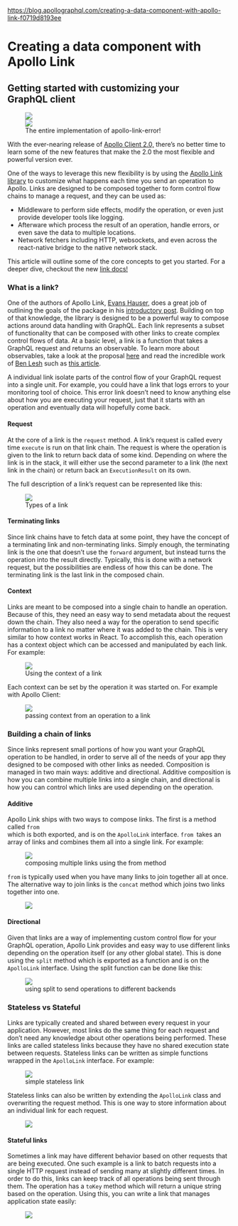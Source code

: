 <a href="https://blog.apollographql.com/creating-a-data-component-with-apollo-link-f0719d8193ee">https://blog.apollographql.com/creating-a-data-component-with-apollo-link-f0719d8193ee</a><div id="articleHeader"><h1>Creating a data component with Apollo Link</h1></div><h2 id="70ec">Getting started with customizing your GraphQL client</h2><figure id="4c1b"><div><div><img src="https://cdn-images-1.medium.com/freeze/max/75/1*WzOGBXsyu_Vb-Ho1gNIGzw.png?q=20" /><div class="readableLargeImageContainer"><img src="https://cdn-images-1.medium.com/max/2000/1*WzOGBXsyu_Vb-Ho1gNIGzw.png" /></div><figcaption>The entire implementation of apollo-link-error!</figcaption></figure><p id="7978">With the ever-nearing release of <a href="https://dev-blog.apollodata.com/whats-coming-in-apollo-client-2-0-bcd8ea64acbd" target="_blank">Apollo Client 2.0,</a> there’s no better time to learn some of the new features that make the 2.0 the most flexible and powerful version ever.</p><p id="9a00">One of the ways to leverage this new flexibility is by using the <a href="https://github.com/apollographql/apollo-link" target="_blank">Apollo Link library</a> to customize what happens each time you send an operation to Apollo. Links are designed to be composed together to form control flow chains to manage a request, and they can be used as:</p><ul><li id="5594">Middleware to perform side effects, modify the operation, or even just provide developer tools like logging.</li><li id="d866">Afterware which process the result of an operation, handle errors, or even save the data to multiple locations.</li><li id="8e76">Network fetchers including HTTP, websockets, and even across the react-native bridge to the native network stack.</li></ul><p id="4cba">This article will outline some of the core concepts to get you started. For a deeper dive, checkout the new <a href="https://www.apollographql.com/docs/link/" target="_blank">link docs!</a></p><h3 id="b940">What is a link?</h3><p id="7f28">One of the authors of Apollo Link, <a href="https://medium.com/@evanshauser" target="_blank">Evans Hauser,</a> does a great job of outlining the goals of the package in his <a href="https://dev-blog.apollodata.com/apollo-link-the-modular-graphql-network-stack-3b6d5fcf9244" target="_blank">introductory post</a>. Building on top of that knowledge, the library is designed to be a powerful way to compose actions around data handling with GraphQL. Each link represents a subset of functionality that can be composed with other links to create complex control flows of data. At a basic level, a link is a function that takes a GraphQL request and returns an observable. To learn more about observables, take a look at the proposal <a href="https://github.com/tc39/proposal-observable" target="_blank">here</a> and read the incredible work of <a href="https://medium.com/@benlesh" target="_blank">Ben Lesh</a> such as <a href="https://medium.com/@benlesh/learning-observable-by-building-observable-d5da57405d87" target="_blank">this article</a>.</p><p id="ed85">A individual link isolate parts of the control flow of your GraphQL request into a single unit. For example, you could have a link that logs errors to your monitoring tool of choice. This error link doesn’t need to know anything else about how you are executing your request, just that it starts with an operation and eventually data will hopefully come back.</p><h4 id="6dc7">Request</h4><p id="5a8e">At the core of a link is the <code>request</code> method. A link’s request is called every time <code>execute</code> is run on that link chain. The request is where the operation is given to the link to return back data of some kind. Depending on where the link is in the stack, it will either use the second parameter to a link (the next link in the chain) or return back an <code>ExecutionResult</code> on its own.</p><p id="626d">The full description of a link’s request can be represented like this:</p><figure id="56bf"><div><div><img src="https://i.embed.ly/1/display/resize?url=https%3A%2F%2Favatars3.githubusercontent.com%2Fu%2F4967600%3Fv%3D4%26s%3D400&key=a19fcc184b9711e1b4764040d3dc5c07&width=40" /></div><figcaption>Types of a link</figcaption></figure><h4 id="cc8a">Terminating links</h4><p id="136f">Since link chains have to fetch data at some point, they have the concept of a terminating link and non-terminating links. Simply enough, the terminating link is the one that doesn’t use the <code>forward</code> argument, but instead turns the operation into the result directly. Typically, this is done with a network request, but the possibilities are endless of how this can be done. The terminating link is the last link in the composed chain.</p><h4 id="bd4d">Context</h4><p id="87ac">Links are meant to be composed into a single chain to handle an operation. Because of this, they need an easy way to send metadata about the request down the chain. They also need a way for the operation to send specific information to a link no matter where it was added to the chain. This is very similar to how context works in React. To accomplish this, each operation has a context object which can be accessed and manipulated by each link. For example:</p><figure id="28d0"><div><div><img src="https://i.embed.ly/1/display/resize?url=https%3A%2F%2Favatars3.githubusercontent.com%2Fu%2F4967600%3Fv%3D4%26s%3D400&key=a19fcc184b9711e1b4764040d3dc5c07&width=40" /></div><figcaption>Using the context of a link</figcaption></figure><p id="3c74">Each context can be set by the operation it was started on. For example with Apollo Client:</p><figure id="d322"><div><div><img src="https://i.embed.ly/1/display/resize?url=https%3A%2F%2Favatars3.githubusercontent.com%2Fu%2F4967600%3Fv%3D4%26s%3D400&key=a19fcc184b9711e1b4764040d3dc5c07&width=40" /></div><figcaption>passing context from an operation to a link</figcaption></figure><h3 id="c37f">Building a chain of links</h3><p id="d6ea">Since links represent small portions of how you want your GraphQL operation to be handled, in order to serve all of the needs of your app they designed to be composed with other links as needed. Composition is managed in two main ways: additive and directional. Additive composition is how you can combine multiple links into a single chain, and directional is how you can control which links are used depending on the operation.</p><h4 id="0b7f">Additive</h4><p id="5a3b">Apollo Link ships with two ways to compose links. The first is a method called <code>from </code>which is both exported, and is on the <code>ApolloLink</code> interface. <code>from </code>takes an array of links and combines them all into a single link. For example:</p><figure id="95b6"><div><div><img src="https://i.embed.ly/1/display/resize?url=https%3A%2F%2Favatars3.githubusercontent.com%2Fu%2F4967600%3Fv%3D4%26s%3D400&key=a19fcc184b9711e1b4764040d3dc5c07&width=40" /></div><figcaption>composing multiple links using the from method</figcaption></figure><p id="c8e1"><code>from</code> is typically used when you have many links to join together all at once. The alternative way to join links is the <code>concat</code> method which joins two links together into one.</p><figure id="246d"><div><div><img src="https://i.embed.ly/1/display/resize?url=https%3A%2F%2Favatars3.githubusercontent.com%2Fu%2F4967600%3Fv%3D4%26s%3D400&key=a19fcc184b9711e1b4764040d3dc5c07&width=40" /></div></figure><h4 id="a220">Directional</h4><p id="0722">Given that links are a way of implementing custom control flow for your GraphQL operation, Apollo Link provides and easy way to use different links depending on the operation itself (or any other global state). This is done using the <code>split</code> method which is exported as a function and is on the <code>ApolloLink</code> interface. Using the split function can be done like this:</p><figure id="a696"><div><div><img src="https://i.embed.ly/1/display/resize?url=https%3A%2F%2Favatars3.githubusercontent.com%2Fu%2F4967600%3Fv%3D4%26s%3D400&key=a19fcc184b9711e1b4764040d3dc5c07&width=40" /></div><figcaption>using split to send operations to different backends</figcaption></figure><h3 id="b37b">Stateless vs Stateful</h3><p id="6a4a">Links are typically created and shared between every request in your application. However, most links do the same thing for each request and don’t need any knowledge about other operations being performed. These links are called stateless links because they have no shared execution state between requests. Stateless links can be written as simple functions wrapped in the <code>ApolloLink</code> interface. For example:</p><figure id="0167"><div><div><img src="https://i.embed.ly/1/display/resize?url=https%3A%2F%2Favatars3.githubusercontent.com%2Fu%2F4967600%3Fv%3D4%26s%3D400&key=a19fcc184b9711e1b4764040d3dc5c07&width=40" /></div><figcaption>simple stateless link</figcaption></figure><p id="4ddf">Stateless links can also be written by extending the <code>ApolloLink</code> class and overwriting the request method. This is one way to store information about an individual link for each request.</p><figure id="cc01"><div><div><img src="https://i.embed.ly/1/display/resize?url=https%3A%2F%2Favatars3.githubusercontent.com%2Fu%2F4967600%3Fv%3D4%26s%3D400&key=a19fcc184b9711e1b4764040d3dc5c07&width=40" /></div></figure><h4 id="c501">Stateful links</h4><p id="9f1b">Sometimes a link may have different behavior based on other requests that are being executed. One such example is a link to batch requests into a single HTTP request instead of sending many at slightly different times. In order to do this, links can keep track of all operations being sent through them. The operation has a <code>toKey</code> method which will return a unique string based on the operation. Using this, you can write a link that manages application state easily:</p><figure id="0428"><div><div><img src="https://i.embed.ly/1/display/resize?url=https%3A%2F%2Favatars3.githubusercontent.com%2Fu%2F4967600%3Fv%3D4%26s%3D400&key=a19fcc184b9711e1b4764040d3dc5c07&width=40" /></div></figure>